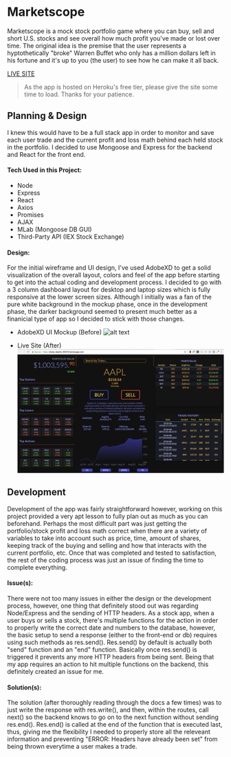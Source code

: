﻿# Marketscope
Marketscope is a mock stock portfolio game where you can buy, sell and short U.S. stocks and see overall how much profit you've made or lost over time. The original idea is the premise that the user represents a hyptothetically "broke" Warren Buffet who only has a million dollars left in his fortune and it's up to you (the user) to see how he can make it all back.
 
 [LIVE SITE](https://damp-depths-60270.herokuapp.com/)
 > As the app is hosted on Heroku's free tier, please give the site some time to load. Thanks for your patience.
 
## Planning & Design
I knew this would have to be a full stack app in order to monitor and save each user trade and the current profit and loss math behind each held stock in the portfolio. I decided to use Mongoose and Express for the backend and React for the front end. 


#### Tech Used in this Project:
* Node
* Express
* React
* Axios
* Promises
* AJAX
* MLab (Mongoose DB GUI)
* Third-Party API (IEX Stock Exchange)

#### Design:
For the initial wireframe and UI design, I've used AdobeXD to get a solid visualization of the overall layout, colors and feel of the app before starting to get into the actual coding and development process. I decided to go with a 3 column dashboard layout for desktop and laptop sizes which is fully responsive at the lower screen sizes. Although I initially was a fan of the pure white background in the mockup phase, once in the development phase, the darker background seemed to present much better as a finanicial type of app so I decided to stick with those changes.

* AdobeXD UI Mockup (Before)
![alt text](https://github.com/RajisteB/marketscope/blob/master/client/src/images/Web%201920%20%E2%80%93%202.jpg)
 
* Live Site (After)
![alt text](https://github.com/RajisteB/marketscope/blob/master/client/src/images/Marketscope%20-%20SC.png)


## Development 
Development of the app was fairly straightforward however, working on this project provided a very apt lesson to fully plan out as much as you can beforehand. Perhaps the most difficult part was just getting the portfolio/stock profit and loss math correct when there are a variety of variables to take into account such as price, time, amount of shares, keeping track of the buying and selling and how that interacts with the current portfolio, etc. Once that was completed and tested to satisfaction, the rest of the coding process was just an issue of finding the time to complete everything.

#### Issue(s):
There were not too many issues in either the design or the development process, however, one thing that definitely stood out was regarding Node/Express and the sending of HTTP headers. As a stock app, when a user buys or sells a stock, there's multiple functions for the action in order to properly write the correct date and numbers to the database, however, the basic setup to send a response (either to the front-end or db) requires using such methods as res.send(). Res.send() by default is actually both "send" function and an "end" function. Basically once res.send() is triggered it prevents any more HTTP headers from being sent. Being that my app requires an action to hit multiple functions on the backend, this definitely created an issue for me. 

#### Solution(s):
The solution (after thoroughly reading through the docs a few times) was to just write the response with res.write(), and then, within the routes, call next() so the backend knows to go on to the next function without sending res.end(). Res.end() is called at the end of the function that is executed last, thus, giving me the flexibility I needed to properly store all the releveant information and preventing "ERROR: Headers have already been set" from being thrown everytime a user makes a trade.
